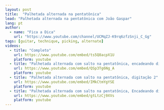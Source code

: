 ```yaml
---
layout: post
title:  "Palhetada alternada na pentatônica"
lead: "Palhetada alternada na pentatônica com João Gaspar"
lang: pt
author:
  - name: "Fica a Dica"
    url: "https://www.youtube.com/channel/UCMqZJ-K9rq6zfzSnji_C_Gg"
tags: [guitar, technique, picking, alternate]
videos:
  - title: "Completo"
    url: https://www.youtube.com/embed/ts5Q8acpX1U
    platform: youtube
  - title: "Palhetada alternada com salto na pentatônica, encadeando digitações (85 bpm)"
    url: https://www.youtube.com/embed/QSp3Tg6Ng_A
    platform: youtube
  - title: "Palhetada alternada com salto na pentatônica, digitação 2"
    url: https://www.youtube.com/embed/IMkCtmYgYSE
    platform: youtube
  - title: "Palhetada alternada com salto na pentatônica, Encadeando digitações (105 bpm)"
    url: https://www.youtube.com/embed/gtLtzCj9XVs
    platform: youtube
---
```

